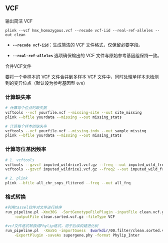 ## VCF

输出简洁 VCF

```
plink --vcf hmx_homozygous.vcf --recode vcf-iid --real-ref-alleles --out clean
```

- **`--recode vcf-iid`**：生成简洁的 VCF 文件格式，仅保留必要字段。

-  **`--real-ref-alleles`** 选项确保输出的 VCF 文件与原始参考基因组保持一致。

合并VCF文件

要将一个单样本的 VCF 文件合并到多样本 VCF 文件中，同时处理单样本未检测到的变异位点（默认设为参考基因型 `0/0`）

### 计算缺失率

```bash
# 计算每个位点的缺失数
vcftools --vcf yourfile.vcf --missing-site --out site_missing
plink --bfile yourdata --missing --out missing_stats

# 计算每个样本的缺失率
vcftools --vcf yourfile.vcf --missing-indv --out sample_missing
plink --bfile yourdata --missing --out missing_stats
```

### 计算等位基因频率

```bash
# 1. vcftools
vcftools --gzvcf imputed_wildrice1.vcf.gz --freq --out imputed_wild_freq
vcftools --gzvcf imputed_wildrice1.vcf.gz --freq2 --out imputed_wild_freq

# 2. plink
plink --bfile all_chr_snps_flitered --freq --out all_frq
```

### 格式转换

```bash
#利用tassel软件对文件进行排序
run_pipeline.pl -Xmx30G  -SortGenotypeFilePlugin -inputFile clean.vcf.gz \
    -outputFile clean.sorted.vcf.gz -fileType VCF

#vcf文件格式转换成Phylip格式，用于后续构建进化树
run_pipeline.pl  -Xmx5G -importGuess  $workdir/00.filter/clean.sorted.vcf.gz  \
    -ExportPlugin -saveAs supergene.phy -format Phylip_Inter
```

